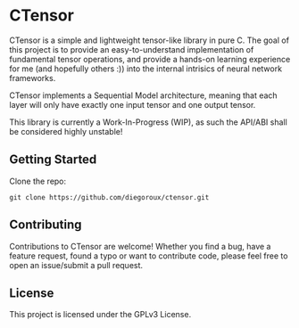 # CTensor

CTensor is a simple and lightweight tensor-like library in pure C. The goal of this project is to provide an easy-to-understand implementation of fundamental tensor operations, and provide a hands-on learning experience for me (and hopefully others :)) into the internal intrisics of neural network frameworks.

CTensor implements a Sequential Model architecture, meaning that each layer will only have exactly one input tensor and one output tensor.

This library is currently a Work-In-Progress (WIP), as such the API/ABI shall be considered highly unstable!

## Getting Started
Clone the repo:
```
git clone https://github.com/diegoroux/ctensor.git
```

## Contributing
Contributions to CTensor are welcome! Whether you find a bug, have a feature request, found a typo or want to contribute code, please feel free to open an issue/submit a pull request.

## License
This project is licensed under the GPLv3 License.
